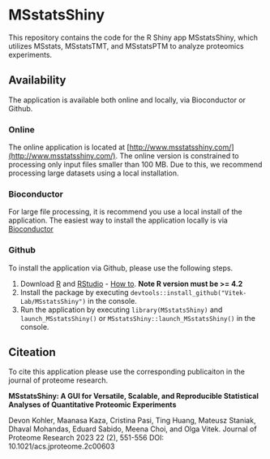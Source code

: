 # MSstatsShiny

This repository contains the code for the R Shiny app MSstatsShiny, which 
utilizes MSstats, MSstatsTMT, and MSstatsPTM to analyze proteomics experiments.

## Availability

The application is available both online and locally, via Bioconductor or Github.

### Online

The online application is located at 
[http://www.msstatsshiny.com/](http://www.msstatsshiny.com/). The online version
is constrained to processing only input files smaller than 100 MB. Due to this, 
we recommend processing large datasets using a local installation.

### Bioconductor

For large file processing, it is recommend you use a local install of the application. The easiest way to install the application locally is via [Bioconductor](https://bioconductor.org/packages/release/bioc/html/MSstatsShiny.html)

### Github

To install the application via Github, please use the following steps.

1. Download [R](https://www.r-project.org/) and [RStudio](https://www.rstudio.com/products/rstudio/download/) - [How to](https://rstudio-education.github.io/hopr/starting.html). **Note R version must be >= 4.2**
2. Install the package by executing `devtools::install_github("Vitek-Lab/MSstatsShiny")` in the console.
3. Run the application by executing `library(MSstatsShiny)` and `launch_MSstatsShiny()` or `MSstatsShiny::launch_MSstatsShiny()` in the console.

## Citeation

To cite this application please use the corresponding publicaiton in the journal of proteome research.

**MSstatsShiny: A GUI for Versatile, Scalable, and Reproducible Statistical Analyses of Quantitative Proteomic Experiments**

Devon Kohler, Maanasa Kaza, Cristina Pasi, Ting Huang, Mateusz Staniak, Dhaval Mohandas, Eduard Sabido, Meena Choi, and Olga Vitek. 
Journal of Proteome Research 2023 22 (2), 551-556
DOI: 10.1021/acs.jproteome.2c00603

